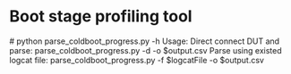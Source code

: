 # Boot stage profiling tool #

<p># python parse_coldboot_progress.py -h  
Usage:  
Direct connect DUT and parse:  
    parse_coldboot_progress.py -d -o $output.csv  
Parse using existed logcat file:  
    parse_coldboot_progress.py -f $logcatFile -o $output.csv  
</p>
